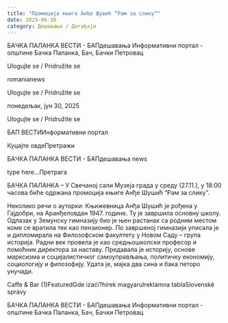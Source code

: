 ```yaml
---
title: "Промоција књиге Анђе Шушић “Рам за слику“"
date: 2025-06-30
category: Дешавања / Догађаји
---
```


БАЧКА ПАЛАНКА ВЕСТИ - БАПдешавања Информативни портал - општине Бачка Паланка, Бач, Бачки Петровац

Ulogujte se / Pridružite se

romanianews

Ulogujte se / Pridružite se

понедељак, јун 30, 2025

Ulogujte se / Pridružite se

БАП ВЕСТИИнформативни портал

Куцајте овдеПретражи

БАЧКА ПАЛАНКА ВЕСТИ - БАПдешавања news

type here...Претрага

БАЧКА ПАЛАНКА – У Свечаној сали Музеја града у среду (27.11.), у 18:00 часова биће одржана промоција књиге Анђе Шушић “Рам за слику”.

Неколико речи о ауторки:
Књижевница Анђа Шушић је рођена у Гајдобри, на Аранђеловдан 1947. године. Ту је завршила основну школу. Одлазак у Земунску гимназију био је њен растанак са родним местом коме се вратила тек као пензионер. По завршеној гимназији уписала је и дипломирала на Филозофском факултету у Новом Саду – група историја. Радни век провела је као средњошколски професор и помоћник директора за наставу. Предавала је историју, основе марксизма и социјалистичког самоуправљања, политичку економију, социологију и филозофију. Удата је, мајка два сина и бака петоро унучади.

Caffe & Bar (1)FeaturedGde izaći?hírek magyarulreklamna tablaSlovenské správy

БАЧКА ПАЛАНКА ВЕСТИ - БАПдешавања Информативни портал - општине Бачка Паланка, Бач, Бачки Петровац
